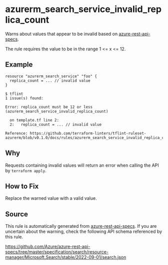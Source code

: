 <!--- This file generated by `tools/apispec-rule-gen/main.go`. DO NOT EDIT --->

# azurerm_search_service_invalid_replica_count

Warns about values that appear to be invalid based on [azure-rest-api-specs](https://github.com/Azure/azure-rest-api-specs).

The rule requires the value to be in the range 1 <= x <= 12.

## Example

```hcl
resource "azurerm_search_service" "foo" {
  replica_count = ... // invalid value
}
```

```
$ tflint
1 issue(s) found:

Error: replica_count must be 12 or less (azurerm_search_service_invalid_replica_count)

  on template.tf line 2:
  2:   replica_count = ... // invalid value

Reference: https://github.com/terraform-linters/tflint-ruleset-azurerm/blob/v0.1.0/docs/rules/azurerm_search_service_invalid_replica_count.md

```

## Why

Requests containing invalid values will return an error when calling the API by `terraform apply`.

## How to Fix

Replace the warned value with a valid value.

## Source

This rule is automatically generated from [azure-rest-api-specs](https://github.com/Azure/azure-rest-api-specs). If you are uncertain about the warning, check the following API schema referenced by this rule.

https://github.com/Azure/azure-rest-api-specs/tree/master/specification/search/resource-manager/Microsoft.Search/stable/2022-09-01/search.json
